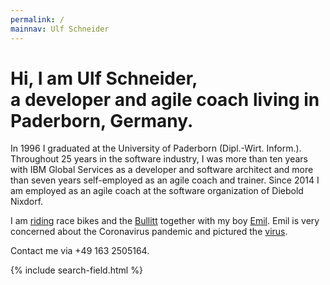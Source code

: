 ```yaml
---
permalink: /
mainnav: Ulf Schneider
---
```


<h1 class="fs-2 md:fs-4 breakout normal mrb-1">Hi, I am <span class="inline-block"><strong>Ulf Schneider</strong>,</span><br> a developer and agile coach living in Paderborn, Germany.</h1>

In 1996 I graduated at the University of Paderborn (Dipl.-Wirt. Inform.). Throughout 25 years in the software industry, I was more than ten years with IBM Global Services as a developer and software architect and more than seven years self-employed as an agile coach and trainer. Since 2014 I am employed as an agile coach at the software organization of Diebold Nixdorf.

I am [riding](/bike/cross-the-alps/) race bikes and the [Bullitt](/emil/2016-10-02/) together with my boy [Emil](/emil/emil-is-ready-for-the-beach/). Emil is very concerned about the Coronavirus pandemic and pictured the [virus](/emil-drawing/emil-pictured-the-coronavirus/). 

Contact me via +49 163 2505164.

{% include search-field.html %}


